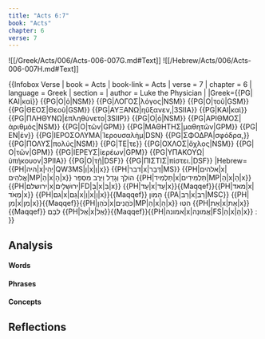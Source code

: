 ```yaml
---
title: "Acts 6:7"
book: "Acts"
chapter: 6
verse: 7
---
```

![[/Greek/Acts/006/Acts-006-007G.md#Text]]
![[/Hebrew/Acts/006/Acts-006-007H.md#Text]]

{{Infobox Verse |
  book = Acts |
  book-link = Acts |
  verse = 7 |
  chapter = 6 |
  language = Greek |
  section =   |
  author = Luke the Physician |
|Greek={{PG|ΚΑΙ|καὶ}} {{PG|Ο|ὁ|NSM}} {{PG|ΛΟΓΟΣ|λόγος|NSM}} {{PG|Ο|τοῦ|GSM}} {{PG|ΘΕΟΣ|Θεοῦ|GSM}} {{PG|ΑΥΞΑΝΩ|ηὔξανεν,|3SIIA}} {{PG|ΚΑΙ|καὶ}} {{PG|ΠΛΗΘΥΝΩ|ἐπληθύνετο|3SIIP}} {{PG|Ο|ὁ|NSM}} {{PG|ΑΡΙΘΜΟΣ|ἀριθμὸς|NSM}} {{PG|Ο|τῶν|GPM}} {{PG|ΜΑΘΗΤΗΣ|μαθητῶν|GPM}} {{PG|ΕΝ|ἐν}} {{PG|ΙΕΡΟΣΟΛΥΜΑ|Ἱερουσαλὴμ|DSN} {{PG|ΣΦΟΔΡΑ|σφόδρα,}} {{PG|ΠΟΛΥΣ|πολύς|NSM}} {{PG|ΤΕ|τε}} {{PG|ΟΧΛΟΣ|ὄχλος|NSM}} {{PG|Ο|τῶν|GPM}} {{PG|ΙΕΡΕΥΣ|ἱερέων|GPM}} {{PG|ΥΠΑΚΟΥΩ|ὑπήκουον|3PIIA}} {{PG|Ο|τῇ|DSF}} {{PG|ΠΙΣΤΙΣ|πίστει.|DSF}}
|Hebrew={{PH|היה|x|יְהִי|QW3MS|וְ|x|וַ|x}} {{PH|דבר|x|דְּבַר|MS}} {{PH|אלהים|x|אֱלֹהִים|MP|הַ|x|הָ|x}}
הוֹלֵךְ
וְגָדֵל
וַיִּרֶב
מִסְפַּר
{{PH|תַּלְמִיד‎|x|תַּלְמִידִים|MP|הַ|x|הַ|x}} {{PH|ירושלם|x|ירוּשָׁלַיִם|FD|בְּ|x|בִּ|x}} {{PH|עַד|x|עַד|x}}{{Maqqef}}{{PH|מאד|x|מְאֹד|x}} {{PH|גם|x|גַם|x|וְ|x|וְ|x}}{{Maqqef}}
הָמוֹן
{{PA|רַב|x|רַב|MSC}}
{{PH|מִן|x|מִן|x}}{{Maqqef}}{{PH|כֹּהֵן|x|כֹּהֲנִים|MP|הַ|x|הַ|x}}
הִטּוּ
{{PH|אֵת|x|אֶת|x}}{{Maqqef}}
לִבָּם
{{PH|אֶל|x|אֶל}}{{Maqqef}}{{PH|אמונה|x|אֱמוּנָה|FS|הַ|x|הָ|x}}
׃
}}

## Analysis

#### Words

#### Phrases

#### Concepts

## Reflections
